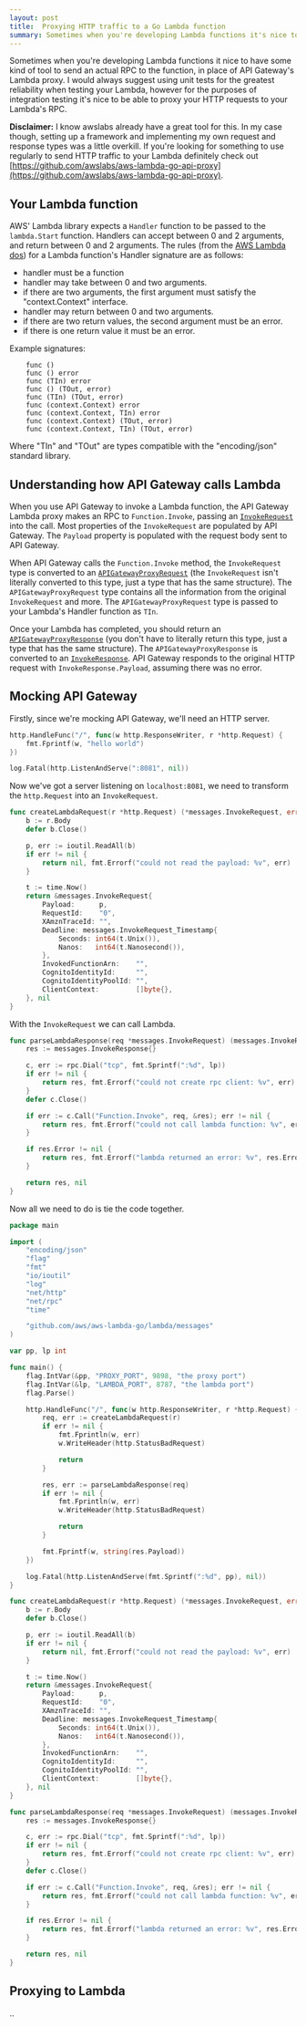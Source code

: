 ```yaml
---
layout: post
title:  Proxying HTTP traffic to a Go Lambda function
summary: Sometimes when you're developing Lambda functions it's nice to have a simple way to mock API Gateway's Lambda proxy. Here's how you could do this.
---
```


Sometimes when you're developing Lambda functions it nice to have some kind of tool to send an actual RPC to the function, in place of API Gateway's Lambda proxy. I would always suggest using unit tests for the greatest reliability when testing your Lambda, however for the purposes of integration testing it's nice to be able to proxy your HTTP requests to your Lambda's RPC.

**Disclaimer:** I know awslabs already have a great tool for this. In my case though, setting up a framework and implementing my own request and response types was a little overkill. If you're looking for something to use regularly to send HTTP traffic to your Lambda definitely check out [https://github.com/awslabs/aws-lambda-go-api-proxy](https://github.com/awslabs/aws-lambda-go-api-proxy).

## Your Lambda function

AWS' Lambda library expects a `Handler` function to be passed to the `lambda.Start` function. Handlers can accept between 0 and 2 arguments, and return between 0 and 2 arguments. The rules (from the [AWS Lambda dos](https://godoc.org/github.com/aws/aws-lambda-go/lambda#Start)) for a Lambda function's Handler signature are as follows:

* handler must be a function
* handler may take between 0 and two arguments.
* if there are two arguments, the first argument must satisfy the "context.Context" interface.
* handler may return between 0 and two arguments.
* if there are two return values, the second argument must be an error.
* if there is one return value it must be an error.

Example signatures:

```
	func ()
	func () error
	func (TIn) error
	func () (TOut, error)
	func (TIn) (TOut, error)
	func (context.Context) error
	func (context.Context, TIn) error
	func (context.Context) (TOut, error)
	func (context.Context, TIn) (TOut, error)
```

Where "TIn" and "TOut" are types compatible with the "encoding/json" standard library.

## Understanding how API Gateway calls Lambda

When you use API Gateway to invoke a Lambda function, the API Gateway Lambda proxy makes an RPC to `Function.Invoke`, passing an [`InvokeRequest`](https://godoc.org/github.com/aws/aws-lambda-go/lambda/messages#InvokeRequest) into the call. Most properties of the `InvokeRequest` are populated by API Gateway. The `Payload` property is populated with the request body sent to API Gateway.

When API Gateway calls the `Function.Invoke` method, the `InvokeRequest` type is converted to an [`APIGatewayProxyRequest`](https://godoc.org/github.com/aws/aws-lambda-go/events#APIGatewayProxyRequest) (the `InvokeRequest` isn't literally converted to this type, just a type that has the same structure). The `APIGatewayProxyRequest` type contains all the information from the original `InvokeRequest` and more. The `APIGatewayProxyRequest` type is passed to your Lambda's Handler function as `TIn`.

Once your Lambda has completed, you should return an [`APIGatewayProxyResponse`](https://godoc.org/github.com/aws/aws-lambda-go/events#APIGatewayProxyResponse) (you don't have to literally return this type, just a type that has the same structure). The `APIGatewayProxyResponse` is converted to an [`InvokeResponse`](https://godoc.org/github.com/aws/aws-lambda-go/lambda/messages#InvokeResponse). API Gateway responds to the original HTTP request with `InvokeResponse.Payload`, assuming there was no error.

## Mocking API Gateway

Firstly, since we're mocking API Gateway, we'll need an HTTP server.

```go
http.HandleFunc("/", func(w http.ResponseWriter, r *http.Request) {
    fmt.Fprintf(w, "hello world")
})

log.Fatal(http.ListenAndServe(":8081", nil))
```

Now we've got a server listening on `localhost:8081`, we need to transform the `http.Request` into an `InvokeRequest`.

```go
func createLambdaRequest(r *http.Request) (*messages.InvokeRequest, error) {
    b := r.Body
    defer b.Close()

    p, err := ioutil.ReadAll(b)
    if err != nil {
        return nil, fmt.Errorf("could not read the payload: %v", err)
    }

    t := time.Now()
    return &messages.InvokeRequest{
        Payload:      p,
        RequestId:    "0",
        XAmznTraceId: "",
        Deadline: messages.InvokeRequest_Timestamp{
            Seconds: int64(t.Unix()),
            Nanos:   int64(t.Nanosecond()),
        },
        InvokedFunctionArn:    "",
        CognitoIdentityId:     "",
        CognitoIdentityPoolId: "",
        ClientContext:         []byte{},
    }, nil
}
```

With the `InvokeRequest` we can call Lambda.

```go
func parseLambdaResponse(req *messages.InvokeRequest) (messages.InvokeResponse, error) {
	res := messages.InvokeResponse{}

	c, err := rpc.Dial("tcp", fmt.Sprintf(":%d", lp))
	if err != nil {
		return res, fmt.Errorf("could not create rpc client: %v", err)
	}
	defer c.Close()

	if err := c.Call("Function.Invoke", req, &res); err != nil {
		return res, fmt.Errorf("could not call lambda function: %v", err)
	}

	if res.Error != nil {
		return res, fmt.Errorf("lambda returned an error: %v", res.Error)
	}

	return res, nil
}
```

Now all we need to do is tie the code together.

```go
package main

import (
	"encoding/json"
	"flag"
	"fmt"
	"io/ioutil"
	"log"
	"net/http"
	"net/rpc"
	"time"

	"github.com/aws/aws-lambda-go/lambda/messages"
)

var pp, lp int

func main() {
	flag.IntVar(&pp, "PROXY_PORT", 9898, "the proxy port")
	flag.IntVar(&lp, "LAMBDA_PORT", 8787, "the lambda port")
	flag.Parse()

	http.HandleFunc("/", func(w http.ResponseWriter, r *http.Request) {
		req, err := createLambdaRequest(r)
		if err != nil {
			fmt.Fprintln(w, err)
			w.WriteHeader(http.StatusBadRequest)

			return
		}

		res, err := parseLambdaResponse(req)
		if err != nil {
			fmt.Fprintln(w, err)
			w.WriteHeader(http.StatusBadRequest)

			return
		}

		fmt.Fprintf(w, string(res.Payload))
	})

	log.Fatal(http.ListenAndServe(fmt.Sprintf(":%d", pp), nil))
}

func createLambdaRequest(r *http.Request) (*messages.InvokeRequest, error) {
	b := r.Body
	defer b.Close()

	p, err := ioutil.ReadAll(b)
	if err != nil {
		return nil, fmt.Errorf("could not read the payload: %v", err)
	}

	t := time.Now()
	return &messages.InvokeRequest{
		Payload:      p,
		RequestId:    "0",
		XAmznTraceId: "",
		Deadline: messages.InvokeRequest_Timestamp{
			Seconds: int64(t.Unix()),
			Nanos:   int64(t.Nanosecond()),
		},
		InvokedFunctionArn:    "",
		CognitoIdentityId:     "",
		CognitoIdentityPoolId: "",
		ClientContext:         []byte{},
	}, nil
}

func parseLambdaResponse(req *messages.InvokeRequest) (messages.InvokeResponse, error) {
	res := messages.InvokeResponse{}

	c, err := rpc.Dial("tcp", fmt.Sprintf(":%d", lp))
	if err != nil {
		return res, fmt.Errorf("could not create rpc client: %v", err)
	}
	defer c.Close()

	if err := c.Call("Function.Invoke", req, &res); err != nil {
		return res, fmt.Errorf("could not call lambda function: %v", err)
	}

	if res.Error != nil {
		return res, fmt.Errorf("lambda returned an error: %v", res.Error)
	}

	return res, nil
}
```

## Proxying to Lambda

..
